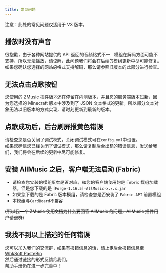 ```yaml
---
title: 常见问题
---
```


注意：此处的常见问题仅适用于 V3 版本。

## 播放时没有声音

很抱歉，由于各种网站提供的 API 返回的音频格式不一，模组在解码方面可能不支持，所以无法播放，请谅解，此问题我们将会在后续的模组更新中尽可能修复。  
如果您确认您选择的网站的格式支持解码，那么请参照旧版本的此部分进行检查。

## 无法点击点歌按钮

您使用的 ZMusic 插件版本还在停留在内测版本，并且您的服务端版本过新，因为您选择的 Minecraft 版本中涉及到了 JSON 文本格式的更新。所以部分文本对象无法以旧版本的方式实现，请时刻更新到最新的版本。

## 点歌成功后，后台刷屏报黄色错误

请检查您是否关闭了调试模式，关闭调试模式可在`config.yml`中设置。  
如果您确信您已经关闭了调试模式，那么请复制后台出现的错误信息，发送给我们，我们将会在后续的更新中尽可能修复。

## 安装 AllMusic 之后，客户端无法启动 (Fabric)

- 请检查您安装的模组版本是否对应，如您的客户端使用的是 Fabric 模组加载器，但是您下载的是 `[Forge-1.16.5]-AllMusic-x.x.x.jar`
- 如果您下载的是 Fabric 版本模组，请检查您是否安装了 `Fabric-API` 前置模组
- 本模组与`CardBoard`不兼容

~~(所以我一个 ZMusic 使用文档为什么要回答 AllMusic 的问题，AllMusic 插件用户请退群)~~

## 我找不到以上描述的任何错误

您可以加入我们的交流群，如果有报错信息的话，请上传后台报错信息至[WhkSoft PasteBin](https://paste.whksoft.cn/)  
然后通过链接的形式反馈给我们。  
帮助手册仍在进一步完善中！